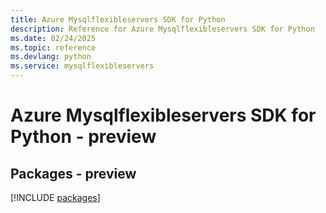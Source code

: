 ```yaml
---
title: Azure Mysqlflexibleservers SDK for Python
description: Reference for Azure Mysqlflexibleservers SDK for Python
ms.date: 02/24/2025
ms.topic: reference
ms.devlang: python
ms.service: mysqlflexibleservers
---
```

# Azure Mysqlflexibleservers SDK for Python - preview
## Packages - preview
[!INCLUDE [packages](mysqlflexibleservers-index.md)]